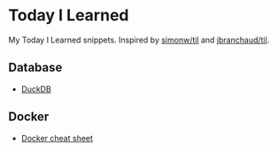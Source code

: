 # Today I Learned

My Today I Learned snippets. Inspired by
[simonw/til](https://github.com/simonw/til) and
[jbranchaud/til](https://github.com/jbranchaud/til).

## Database
* [DuckDB](database/duckdb.md)

## Docker
* [Docker cheat sheet](docker/docker-cheat-sheet.md)
